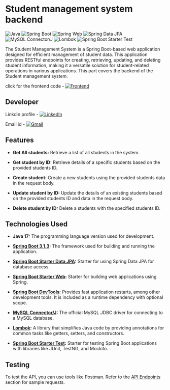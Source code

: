 
# Student management system backend

![Java](https://img.shields.io/badge/Java-17-orange.svg)
![Spring Boot](https://img.shields.io/badge/Spring%20Boot-3.1.3-brightgreen.svg)
![Spring Web](https://img.shields.io/badge/Spring%20Web-3.1.3-brightgreen.svg)
![Spring Data JPA](https://img.shields.io/badge/Spring%20Data%20JPA-3.1.3-brightgreen.svg)
![MySQL Connector/J](https://img.shields.io/badge/MySQL%20Connector%2FJ-8.0.23-blue.svg)
![Lombok](https://img.shields.io/badge/Lombok-1.18.22-yellow.svg)
![Spring Boot Starter Test](https://img.shields.io/badge/Spring%20Boot%20Starter%20Test-3.1.3-brightgreen.svg)

The Student Management System is a Spring Boot-based web application designed for efficient management of student data. This application provides RESTful endpoints for creating, retrieving, updating, and deleting student information, making it a versatile solution for student-related operations in various applications.
This part covers the backend of the Student management system.

click for the frontend code -  [![Frontend](https://img.shields.io/badge/Backend-Link%20Here-brightgreen.svg)](https://github.com/rushikeshdarade3333/student-management-system-frontend)

## Developer

Linkdin profile - [![LinkedIn](https://img.shields.io/badge/LinkedIn-Connect-blue?style=social&logo=linkedin&labelColor=0077B5)](https://www.linkedin.com/in/rushikesh-darade)

Email id        - [![Gmail](https://img.shields.io/badge/Gmail-Contact-red?style=social&logo=gmail&labelColor=D14836)](mailto:rushikeshdarade3333@gmail.com)

## Features

- **Get All students:**
  Retrieve a list of all students in the system.

- **Get student by ID:**
  Retrieve details of a specific students based on the provided students ID.

- **Create student:**
  Create a new students using the provided students data in the request body.

- **Update student by ID:**
  Update the details of an existing students based on the provided students ID and data in the request body.

- **Delete student by ID:**
  Delete a students with the specified students ID.

## Technologies Used

- **Java 17:**
  The programming language version used for development.

- **[Spring Boot 3.1.3](https://spring.io/projects/spring-boot):**
  The framework used for building and running the application.

- **[Spring Boot Starter Data JPA](https://spring.io/guides/gs/accessing-data-jpa/):**
  Starter for using Spring Data JPA for database access.

- **[Spring Boot Starter Web](https://spring.io/guides/gs/spring-boot/):**
  Starter for building web applications using Spring.

- **[Spring Boot DevTools](https://docs.spring.io/spring-boot/docs/current/reference/html/using.html#using.devtools):**
  Provides fast application restarts, among other development tools. It is included as a runtime dependency with optional scope.

- **[MySQL Connector/J](https://dev.mysql.com/doc/connector-j/en/):**
  The official MySQL JDBC driver for connecting to a MySQL database.

- **[Lombok](https://projectlombok.org/):**
  A library that simplifies Java code by providing annotations for common tasks like getters, setters, and constructors.

- **[Spring Boot Starter Test](https://docs.spring.io/spring-boot/docs/current/reference/html/spring-boot-features.html#boot-features-testing):**
  Starter for testing Spring Boot applications with libraries like JUnit, TestNG, and Mockito.

## Testing

To test the API, you can use tools like Postman. Refer to the [API Endpoints](#api-endpoints) section for sample requests.

